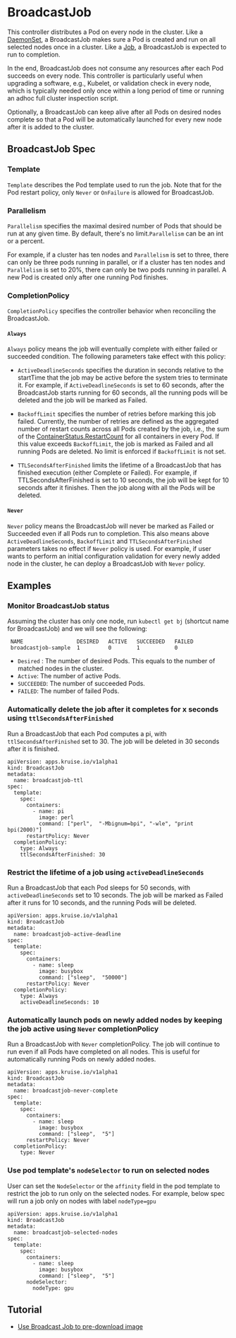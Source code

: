 # BroadcastJob

  This controller distributes a Pod on every node in the cluster. Like a
  [DaemonSet](https://kubernetes.io/docs/concepts/workloads/controllers/daemonset/),
  a BroadcastJob makes sure a Pod is created and run on all selected nodes once
  in a cluster.
  Like a [Job](https://kubernetes.io/docs/concepts/workloads/controllers/jobs-run-to-completion/),
  a BroadcastJob is expected to run to completion.

  In the end, BroadcastJob does not consume any resources after each Pod succeeds on
  every node.
  This controller is particularly useful when upgrading a software, e.g., Kubelet, or validation check
  in every node, which is typically needed only once within a long period of time or
  running an adhoc full cluster inspection script.

  Optionally, a BroadcastJob can keep alive after all Pods on desired nodes complete
  so that a Pod will be automatically launched for every new node after it is added to
  the cluster.

## BroadcastJob Spec

### Template

`Template` describes the Pod template used to run the job.
Note that for the Pod restart policy, only `Never` or `OnFailure` is allowed for
BroadcastJob.

### Parallelism

`Parallelism` specifies the maximal desired number of Pods that should be run at
any given time. By default, there's no limit.`Parallelism` can be an int or a percent.

For example, if a cluster has ten nodes and `Parallelism` is set to three, there can only be
three pods running in parallel, or if a cluster has ten nodes and `Parallelism` is set to 20%,
there can only be two pods running in parallel. A new Pod is created only after one running Pod finishes.

### CompletionPolicy

`CompletionPolicy` specifies the controller behavior when reconciling the BroadcastJob.

#### `Always`

`Always` policy means the job will eventually complete with either failed or succeeded
 condition. The following parameters take effect with this policy:
- `ActiveDeadlineSeconds` specifies the duration in seconds relative to the startTime
  that the job may be active before the system tries to terminate it.
  For example, if `ActiveDeadlineSeconds` is set to 60 seconds, after the BroadcastJob starts
  running for 60 seconds, all the running pods will be deleted and the job will be marked
  as Failed.

- `BackoffLimit` specifies the number of retries before marking this job failed.
  Currently, the number of retries are defined as the aggregated number of restart
  counts across all Pods created by the job, i.e., the sum of the
  [ContainerStatus.RestartCount](https://github.com/kruiseio/kruise/blob/d61c12451d6a662736c4cfc48682fa75c73adcbc/vendor/k8s.io/api/core/v1/types.go#L2314)
  for all containers in every Pod.  If this value exceeds `BackoffLimit`, the job is marked
  as Failed and all running Pods are deleted. No limit is enforced if `BackoffLimit` is
  not set.

- `TTLSecondsAfterFinished` limits the lifetime of a BroadcastJob that has finished execution
  (either Complete or Failed). For example, if TTLSecondsAfterFinished is set to 10 seconds,
  the job will be kept for 10 seconds after it finishes. Then the job along with all the Pods
  will be deleted.

#### `Never`

`Never` policy means the BroadcastJob will never be marked as Failed or Succeeded even if
all Pods run to completion. This also means above `ActiveDeadlineSeconds`, `BackoffLimit`
and `TTLSecondsAfterFinished` parameters takes no effect if `Never` policy is used.
For example, if user wants to perform an initial configuration validation for every newly
added node in the cluster, he can deploy a BroadcastJob with `Never` policy.

## Examples

### Monitor BroadcastJob status

 Assuming the cluster has only one node, run `kubectl get bj` (shortcut name for BroadcastJob) and
 we will see the following:

```
 NAME                 DESIRED   ACTIVE   SUCCEEDED   FAILED
 broadcastjob-sample  1         0        1           0
```

- `Desired` : The number of desired Pods. This equals to the number of matched nodes in the cluster.
- `Active`: The number of active Pods.
- `SUCCEEDED`: The number of succeeded Pods.
- `FAILED`: The number of failed Pods.

### Automatically delete the job after it completes for x seconds using `ttlSecondsAfterFinished`

Run a BroadcastJob that each Pod computes a pi, with `ttlSecondsAfterFinished` set to 30.
The job will be deleted in 30 seconds after it is finished.

```
apiVersion: apps.kruise.io/v1alpha1
kind: BroadcastJob
metadata:
  name: broadcastjob-ttl
spec:
  template:
    spec:
      containers:
        - name: pi
          image: perl
          command: ["perl",  "-Mbignum=bpi", "-wle", "print bpi(2000)"]
      restartPolicy: Never
  completionPolicy:
    type: Always
    ttlSecondsAfterFinished: 30
```

### Restrict the lifetime of a job using `activeDeadlineSeconds`

Run a BroadcastJob that each Pod sleeps for 50 seconds, with `activeDeadlineSeconds` set to 10 seconds.
The job will be marked as Failed after it runs for 10 seconds, and the running Pods will be deleted.

```
apiVersion: apps.kruise.io/v1alpha1
kind: BroadcastJob
metadata:
  name: broadcastjob-active-deadline
spec:
  template:
    spec:
      containers:
        - name: sleep
          image: busybox
          command: ["sleep",  "50000"]
      restartPolicy: Never
  completionPolicy:
    type: Always
    activeDeadlineSeconds: 10
```

### Automatically launch pods on newly added nodes by keeping the job active using `Never` completionPolicy

Run a BroadcastJob with `Never` completionPolicy. The job will continue to run even if all Pods
have completed on all nodes. This is useful for automatically running Pods on newly added nodes.

```
apiVersion: apps.kruise.io/v1alpha1
kind: BroadcastJob
metadata:
  name: broadcastjob-never-complete
spec:
  template:
    spec:
      containers:
        - name: sleep
          image: busybox
          command: ["sleep",  "5"]
      restartPolicy: Never
  completionPolicy:
    type: Never
```

### Use pod template's `nodeSelector` to run on selected nodes

User can set the `NodeSelector` or the `affinity` field in the pod template to restrict the job to run only on the selected nodes.
For example, below spec will run a job only on nodes with label `nodeType=gpu`

```
apiVersion: apps.kruise.io/v1alpha1
kind: BroadcastJob
metadata:
  name: broadcastjob-selected-nodes
spec:
  template:
    spec:
      containers:
        - name: sleep
          image: busybox
          command: ["sleep",  "5"]
      nodeSelector:
        nodeType: gpu
```

## Tutorial

- [Use Broadcast Job to pre-download image](../../tutorial/broadcastjob.md)